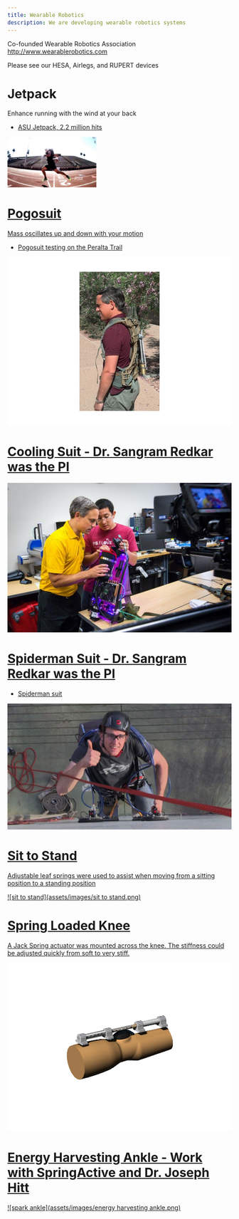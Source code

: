 ```yaml
---
title: Wearable Robotics
description: We are developing wearable robotics systems
---
```


Co-founded Wearable Robotics Association <a href="http://www.wearablerobotics.com">http://www.wearablerobotics.com</a>

Please see our HESA, Airlegs, and RUPERT devices

# Jetpack
Enhance running with the wind at your back

* <a href="https://vimeo.com/98084869" title="ASU Jetpack"> ASU Jetpack, 2.2 million hits

<img src="assets/images/jetpack2.jpg" width="200">

# Pogosuit
Mass oscillates up and down with your motion

* <a href="https://asunow.asu.edu/20170414-solutions-pogo-pack-asu-innovator-creates-wearable-trail-tech-%E2%80%94-and-we-put-it-test" > Pogosuit testing on the Peralta Trail

![pogosuit](assets/images/pogosuit.png)

# Cooling Suit - Dr. Sangram Redkar was the PI
![cooling suit](assets/images/robotics_lab-5.jpg)

# Spiderman Suit - Dr. Sangram Redkar was the PI
* <a href="https://vimeo.com/55449506" > Spiderman suit

![spiderman](assets/images/spiderman.jpg)

# Sit to Stand
Adjustable leaf springs were used to assist when moving from a sitting position to a standing position

![sit to stand](assets/images/sit to stand.png)

# Spring Loaded Knee
A Jack Spring actuator was mounted across the knee. The stiffness could be adjusted quickly from soft to very stiff.

![knee](assets/images/knee.png)

# Energy Harvesting Ankle - Work with SpringActive and Dr. Joseph Hitt

![spark ankle](assets/images/energy harvesting ankle.png)

